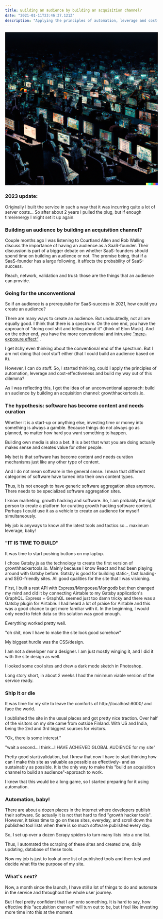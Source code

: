 ```yaml
---
title: Building an audience by building an acquisition channel?
date: "2021-01-11T23:46:37.121Z"
description: "Applying the principles of automation, leverage and cost-effectiveness in building an audience as a startup founder."
---
```


![Building an audience](./buildingaudience.png)
### 2023 update:

Originally I built the service in such a way that it was incurring quite a lot of server costs... So after about 2 years I pulled the plug, but if enough time/energy I might set it up again.

### Building an audience by building an acquisition channel?

Couple months ago I was listening to Courtland Allen and Rob Walling discuss the importance of having an audience as a SaaS-founder. Their discussion is part of a bigger debate on whether SaaS-founders should spend time on building an audience or not. The premise being, that if a SaaS-founder has a large following, it affects the probability of SaaS-success.

Reach, network, validation and trust: those are the things that an audience can provide.

### Going for the unconventional

So if an audience is a prerequisite for SaaS-success in 2021, how could you create an audience?

There are many ways to create an audience. But undoubtedly, not all are equally good. I think that there is a spectrum. On the one end, you have the approach of "doing cool shit and telling about it" (think of Elon Musk). And on the other end, you have the more conventional and intrusive [“mere-exposure effect”](https://en.wikipedia.org/wiki/Mere-exposure_effect) .

I get itchy even thinking about the conventional end of the spectrum. But I am not doing that cool stuff either (that I could build an audience based on it).

However, I can do stuff. So, I started thinking, could I apply the principles of automation, leverage and cost-effectiveness and build my way out of this dilemma?

As I was reflecting this, I got the idea of an unconventional approach: build an audience by building an acquisition channel: growthhackertools.io.

### The hypothesis: software has become content and needs curation

Whether it is a start-up or anything else, investing time or money into something is always a gamble. Because things do not always go as planned, no matter how hard you want something to happen.

Building own media is also a bet. It is a bet that what you are doing actually makes sense and creates value for other people.

My bet is that software has become content and needs curation mechanisms just like any other type of content.

And I do not mean software in the general sense. I mean that different categories of software have turned into their own content types.

Thus, it is not enough to have generic software aggregation sites anymore. There needs to be specialized software aggregation sites.

I know marketing, growth hacking and software. So, I am probably the right person to create a platform for curating growth hacking software content. Perhaps I could use it as a vehicle to create an audience for myself simultaneously.

My job is anyways to know all the latest tools and tactics so... maximum leverage, baby!

### "IT IS TIME TO BUILD"

It was time to start pushing buttons on my laptop.

I chose Gatsby.js as the technology to create the first version of growthhackertools.io. Mainly because I know React and had been playing around with Gatsby before. Gatsby is good for building static-, fast loading- and SEO-friendly sites. All good qualities for the site that I was visioning.

First, I built a rest API with Express/Mongoose/Mongodb but then changed my mind and did it by connecting Airtable to my Gatsby application's GraphQL. Express + GraphQL seemed just too damn tricky and there was a Gatsby plugin for Airtable. I had heard a lot of praise for Airtable and this was a good chance to get more familiar with it. In the beginning, I would only need to fetch data so this solution was good enough.

Everything worked pretty well.

"oh shit, now I have to make the site look good somehow"

My biggest hurdle was the CSS/design.

I am not a developer nor a designer. I am just mostly winging it, and I did it with the site design as well.

I looked some cool sites and drew a dark mode sketch in Photoshop.

Long story short, in about 2 weeks I had the minimum viable version of the service ready.

### Ship it or die

It was time for my site to leave the comforts of http://localhost:8000/ and face the world.

I published the site in the usual places and got pretty nice traction. Over half of the visitors on my site came from outside Finland. With US and India, being the 2nd and 3rd biggest sources for visitors.

"Ok, there is some interest."

"wait a second…I think…I HAVE ACHIEVED GLOBAL AUDIENCE for my site"

Pretty good start/validation, but I knew that now I have to start thinking how can I make this site as valuable as possible as effectively- and as sustainably as possible. It is the only way to make this "build an acquisition channel to build an audience"-approach to work.

I knew that this would be a long game, so I started preparing for it using automation.

### Automation, baby!

There are about a dozen places in the internet where developers publish their software. So actually it is not that hard to find "growth hacker tools". However, it takes time to go on these sites, everyday, and scroll down the published tool lists when there is so much software published every day.

So, I set up over a dozen Scrapy spiders to turn many lists into a one list.

Thus, I automated the scraping of these sites and created one, daily updating, database of these tools.

Now my job is just to look at one list of published tools and then test and decide what fits the purpose of my site.

### What's next?

Now, a month since the launch, I have still a lot of things to do and automate in the service and throughout the whole user journey.

But I feel pretty confident that I am onto something. It is hard to say, how effective this "acquisition channel" will turn out to be, but I feel like investing more time into this at the moment.

